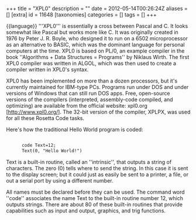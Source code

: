 +++
title = "XPL0"
description = ""
date = 2012-05-14T00:26:24Z
aliases = []
[extra]
id = 11648
[taxonomies]
categories = []
tags = []
+++

{{language}}
'''XPL0''' is essentially a cross between Pascal and C. It looks somewhat like Pascal but works more like C. It was originally created in 1976
by Peter J. R. Boyle, who designed it to run on a 6502 microprocessor as
an alternative to BASIC, which was the dominant language for personal
computers at the time. XPL0 is based on PL/0, an example compiler in the
book ''Algorithms + Data Structures = Programs'' by Niklaus Wirth. The first
XPL0 compiler was written in ALGOL, which was then used to create a compiler
written in XPL0's syntax.

XPL0 has been implemented on more than a dozen processors, but it's
currently maintained for IBM-type PCs. Programs run under DOS and under versions of Windows that can still run DOS apps. Free, open-source versions of the
compilers (interpreted, assembly-code compiled, and optimizing) are
available from the official website: xpl0.org [http://www.xpl0.org/]. The 32-bit version of the compiler, XPLPX, was used for all these Rosetta Code tasks.

Here's how the traditional Hello World program is coded:


```txt

      code Text=12;
      Text(0, "Hello World!")

```


Text is a built-in routine, called an ''intrinsic'', that outputs a string
of characters. The zero (0) tells where to send the string. In this case
it is sent to the display screen; but it could just as easily be sent to
a printer, a file, or out a serial port by using a different number.

All names must be declared before they can be used. The command word
''code'' associates the name Text to the built-in routine number 12, which
outputs strings. There are about 80 of these built-in routines that
provide capabilities such as input and output, graphics, and trig
functions.
